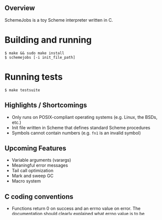 ## Overview
SchemeJobs is a toy Scheme interpreter written in C.

# Building and running

    $ make && sudo make install
    $ schemejobs [-i init_file_path]

# Running tests

    $ make testsuite

## Highlights / Shortcomings
+ Only runs on POSIX-compliant operating systems (e.g. Linux, the BSDs, etc.)
+ Init file written in Scheme that defines standard Scheme procedures
+ Symbols cannot contain numbers (e.g. `fn1` is an invalid symbol)

## Upcoming Features
+ Variable arguments (varargs)
+ Meaningful error messages
+ Tail call optimization
+ Mark and sweep GC
+ Macro system

## C coding conventions
+ Functions return 0 on success and an errno value on error. The documentation
should clearly explained what errno value is to be expected and exactly what it
means in the context of the function.
      + If a function is guaranteed to succeed, it is ok to make it void.
      + Out parameters should be used to return actual data.
+ Don't typedef structs.
